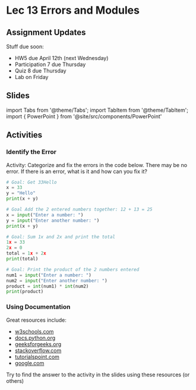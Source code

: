 # Lec 13 Errors and Modules

## Assignment Updates

Stuff due soon:

- HW5 due April 12th (next Wednesday)
- Participation 7 due Thursday
- Quiz 8 due Thursday
- Lab on Friday

## Slides

import Tabs from '@theme/Tabs';
import TabItem from '@theme/TabItem';
import { PowerPoint } from '@site/src/components/PowerPoint'

<Tabs>
  <TabItem value="Section 1, 6" label="Section 1, 6">
    <PowerPoint lec_src={require('./Lecture_13_Cole.pptx').default}/>
  </TabItem>
</Tabs>

## Activities

### Identify the Error

Activity: Categorize and fix the errors in the code below. There may be no error. If there is an error, what is it and how can you fix it?

```py live_py title=Block_1
# Goal: Get 33Hello
x = 33
y = "Hello"
print(x + y)
```

```py live_py title=Block_2
# Goal Add the 2 entered numbers together: 12 + 13 = 25
x = input("Enter a number: ")
y = input("Enter another number: ")
print(x + y)
```

```py live_py title=Block_3
# Goal: Sum 1x and 2x and print the total
1x = 33
2x = 0
total = 1x + 2x
print(total)
```

```py live_py title=Block_4
# Goal: Print the product of the 2 numbers entered
num1 = input("Enter a number: ")
num2 = input("Enter another number: ")
product = int(num1) * int(num2)
print(product)
```

### Using Documentation
Great resources include:
- [w3schools.com](https://www.w3schools.com/python/default.asp)
- [docs.python.org](https://docs.python.org/3/)
- [geeksforgeeks.org](https://www.geeksforgeeks.org/python-programming-language/)
- [stackoverflow.com](https://stackoverflow.com/questions/tagged/python)
- [tutorialspoint.com](https://www.tutorialspoint.com/python/index.htm)
- [google.com](https://www.google.com)

Try to find the answer to the activity in the slides using these resources (or others)